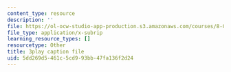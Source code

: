 ```yaml
---
content_type: resource
description: ''
file: https://ol-ocw-studio-app-production.s3.amazonaws.com/courses/8-01sc-classical-mechanics-fall-2016/5dd269d5461c5cd993bb47fa136f2d24_PQfYJ2TjpEU.vtt
file_type: application/x-subrip
learning_resource_types: []
resourcetype: Other
title: 3play caption file
uid: 5dd269d5-461c-5cd9-93bb-47fa136f2d24
---
```

